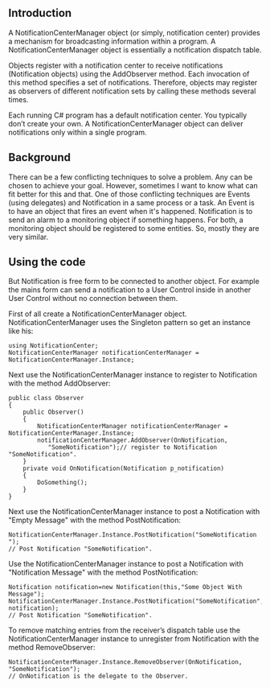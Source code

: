 ## Introduction

A NotificationCenterManager object (or simply, notification center) provides a mechanism for broadcasting information within a program. A NotificationCenterManager object is essentially a notification dispatch table.

Objects register with a notification center to receive notifications (Notification objects) using the AddObserver method. Each invocation of this method specifies a set of notifications. Therefore, objects may register as observers of different notification sets by calling these methods several times.

Each running C# program has a default notification center. You typically don’t create your own. A NotificationCenterManager object can deliver notifications only within a single program. 

## Background

There can be a few conflicting techniques to solve a problem. Any can be chosen to achieve your goal. However, sometimes I want to know what can fit better for this and that. One of those conflicting techniques are Events (using delegates) and Notification in a same process or a task. An Event is to have an object that fires an event when it's happened. Notification is to send an alarm to a monitoring object if something happens. For both, a monitoring object should be registered to some entities. So, mostly they are very similar.

## Using the code
But Notification is free form to be connected to another object. For example the mains form can send a notification to a User Control inside in another User Control without no connection between them.


First of all create a NotificationCenterManager object. NotificationCenterManager uses the Singleton pattern so get an instance like his:
```
using NotificationCenter;
NotificationCenterManager notificationCenterManager = NotificationCenterManager.Instance;
```
Next use the NotificationCenterManager instance to register to Notification with the method AddObserver:
```
public class Observer
{
    public Observer()
    {
        NotificationCenterManager notificationCenterManager = NotificationCenterManager.Instance;
        notificationCenterManager.AddObserver(OnNotification, 
           "SomeNotification");// register to Notification "SomeNotification".
    }
    private void OnNotification(Notification p_notification)
    {
        DoSomething();
    }
}
```
Next use the NotificationCenterManager instance to post  a Notification with "Empty Message" with the method PostNotification:
```
NotificationCenterManager.Instance.PostNotification("SomeNotification ");
// Post Notification "SomeNotification".
```
Use the NotificationCenterManager instance to post a Notification with "Notification Message" with the method PostNotification:
```
Notification notification=new Notification(this,"Some Object With Message");
NotificationCenterManager.Instance.PostNotification("SomeNotification", notification);
// Post Notification "SomeNotification".
```
To remove matching entries from the receiver’s dispatch table use the NotificationCenterManager instance to unregister from 
Notification with the method RemoveObserver:
```
NotificationCenterManager.Instance.RemoveObserver(OnNotification, "SomeNotification");
// OnNotification is the delegate to the Observer.
```
